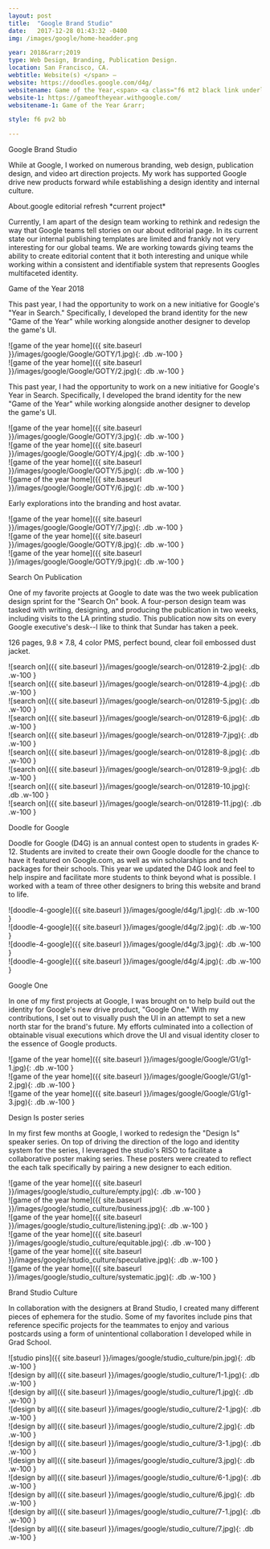 ```yaml
---
layout: post
title:  "Google Brand Studio"
date:   2017-12-28 01:43:32 -0400
img: /images/google/home-headder.png

year: 2018&rarr;2019
type: Web Design, Branding, Publication Design.  
location: San Francisco, CA.
webtitle: Website(s) </span> —
website: https://doodles.google.com/d4g/
websitename: Game of the Year,<span> <a class="f6 mt2 black link underline-hover" target="_blank" href="https://doodles.google.com/d4g/">Doodle for Google, </a> <span> <a class="f6 mt2 black link underline-hover" target="_blank" href="https://www.youtube.com/playlist?list=PL590L5WQmH8dIdGztNYxH2SyMKwY_2Zwq#_ga=2.255468170.388998004.1549253508-943015284.1549253508">Search On, </a>
website-1: https://gameoftheyear.withgoogle.com/
websitename-1: Game of the Year &rarr;

style: f6 pv2 bb

---
```


 <p class="alcove f4 f3-ns">Google Brand Studio</p>

While at Google, I worked on numerous branding, web design, publication design, and video art direction projects. My work has supported Google drive new products forward while establishing a design identity and internal culture.


<!-- line -->
<p class=" mt0 w-100 dib bb mb5 pb3"/>
<!-- h2 -->
<p class="alcove f4 f3-ns">About.google editorial refresh *current project* </p>

Currently, I am apart of the design team working to rethink and redesign the way that Google teams tell stories on our about editorial page. In its current state our internal publishing templates are limited and frankly not very interesting for our global teams. We are working towards giving teams the ability to create editorial content that it both interesting and unique while working within a consistent and identifiable system that represents Googles multifaceted identity. 


<!-- line -->
<p class=" mt0 w-100 dib bb mb5 pb3"/>
<!-- h2 -->
<p class="alcove f4 f3-ns">Game of the Year 2018</p>

This past year, I had the opportunity to work on a new initiative for Google's "Year in Search." Specifically, I developed the brand identity for the new "Game of the Year" while working alongside another designer to develop the game's UI.


<div class="fl w-100  w-100-l ph2 " markdown="1">
![game of the year home]({{ site.baseurl }}/images/google/Google/GOTY/1.jpg){: .db .w-100 }
</div>

<div class="fl w-100  w-100-l ph2 mb5" markdown="1">
![game of the year home]({{ site.baseurl }}/images/google/Google/GOTY/2.jpg){: .db .w-100 }
</div>


This past year, I had the opportunity to work on a new initiative for Google's Year in Search. Specifically, I developed the brand identity for the new "Game of the Year" while working alongside another designer to develop the game's UI.


<div class="fl w-100  w-50-l ph2 " markdown="1">
![game of the year home]({{ site.baseurl }}/images/google/Google/GOTY/3.jpg){: .db .w-100 }
</div>

<div class="fl w-100  w-50-l ph2 " markdown="1">
![game of the year home]({{ site.baseurl }}/images/google/Google/GOTY/4.jpg){: .db .w-100 }
</div>

<div class="fl w-100  w-50-l ph2 " markdown="1">
![game of the year home]({{ site.baseurl }}/images/google/Google/GOTY/5.jpg){: .db .w-100 }
</div>

<div class="fl w-100  w-50-l ph2 mb5 " markdown="1">
![game of the year home]({{ site.baseurl }}/images/google/Google/GOTY/6.jpg){: .db .w-100 }
</div>


Early explorations into the branding and host avatar.


<div class="fl w-100  w-100-l ph2 " markdown="1">
![game of the year home]({{ site.baseurl }}/images/google/Google/GOTY/7.jpg){: .db .w-100 }
</div>

<div class="fl w-100  w-50-l ph2 " markdown="1">
![game of the year home]({{ site.baseurl }}/images/google/Google/GOTY/8.jpg){: .db .w-100 }
</div>

<div class="fl w-100  w-50-l ph2 " markdown="1">
![game of the year home]({{ site.baseurl }}/images/google/Google/GOTY/9.jpg){: .db .w-100 }
</div>

<!-- line -->
<p class=" mt0 w-100 dib bb mb5 pb3"/>
<!-- h2 -->
<p class="alcove f4 f3-ns"> Search On Publication </p>

One of my favorite projects at Google to date was the two week publication design sprint for the "Search On" book. A four-person design team was tasked with writing, designing, and producing the publication in two weeks, including visits to the LA printing studio. This publication now sits on every Google executive's desk--I like to think that Sundar has taken a peek.

126 pages, 9.8 × 7.8, 4 color PMS, perfect bound, clear foil embossed dust jacket.  

<div class="fl w-100  w-100-l ph2 " markdown="1">
![search on]({{ site.baseurl }}/images/google/search-on/012819-2.jpg){: .db .w-100 }
</div>

<div class="fl w-100  w-100-l ph2 " markdown="1">
![search on]({{ site.baseurl }}/images/google/search-on/012819-4.jpg){: .db .w-100 }
</div>

<div class="fl w-100  w-100-l ph2 " markdown="1">
![search on]({{ site.baseurl }}/images/google/search-on/012819-5.jpg){: .db .w-100 }
</div>

<div class="fl w-100  w-50-l ph2 " markdown="1">
![search on]({{ site.baseurl }}/images/google/search-on/012819-6.jpg){: .db .w-100 }
</div>

<div class="fl w-100  w-50-l ph2 " markdown="1">
![search on]({{ site.baseurl }}/images/google/search-on/012819-7.jpg){: .db .w-100 }
</div>

<div class="fl w-100  w-100-l ph2 " markdown="1">
![search on]({{ site.baseurl }}/images/google/search-on/012819-8.jpg){: .db .w-100 }
</div>


<div class="fl w-100  w-50-l ph2 " markdown="1">
![search on]({{ site.baseurl }}/images/google/search-on/012819-9.jpg){: .db .w-100 }
</div>

<div class="fl w-100  w-50-l ph2 " markdown="1">
![search on]({{ site.baseurl }}/images/google/search-on/012819-10.jpg){: .db .w-100 }
</div>


<div class="fl w-100  w-100-l ph2 " markdown="1">
![search on]({{ site.baseurl }}/images/google/search-on/012819-11.jpg){: .db .w-100 }
</div>



<!-- line -->
<p class=" mt0 w-100 dib bb mb5 pb3"/>
<!-- h2 -->
<p class="alcove f4 f3-ns"> Doodle for Google </p>

Doodle for Google (D4G) is an annual contest open to students in grades K-12. Students are invited to create their own Google doodle for the chance to have it featured on Google.com, as well as win scholarships and tech packages for their schools. This year we updated the D4G look and feel to help inspire and facilitate more students to think beyond what is possible. I worked with a team of three other designers to bring this website and brand to life.

<div class="fl w-100  w-100-l ph2 " markdown="1">
![doodle-4-google]({{ site.baseurl }}/images/google/d4g/1.jpg){: .db .w-100 }
</div>

<div class="fl w-100  w-50-l ph2 " markdown="1">
![doodle-4-google]({{ site.baseurl }}/images/google/d4g/2.jpg){: .db .w-100 }
</div>


<div class="fl w-100  w-50-l ph2 " markdown="1">
![doodle-4-google]({{ site.baseurl }}/images/google/d4g/3.jpg){: .db .w-100 }
</div>


<div class="fl w-100  w-100-l ph2 " markdown="1">
![doodle-4-google]({{ site.baseurl }}/images/google/d4g/4.jpg){: .db .w-100 }
</div>


<!-- line -->
<p class=" mt0 w-100 dib bb mb5 pb3"/>
<!-- h2 -->
<p class="alcove f4 f3-ns"> Google One  </p>

In one of my first projects at Google, I was brought on to help build out the identity for Google's new drive product, "Google One." With my contributions, I set out to visually push the UI in an attempt to set a new north star for the brand's future. My efforts culminated into a collection of obtainable visual executions which drove the UI and visual identity closer to the essence of Google products.

<div class="fl w-100  w-100-l ph2 " markdown="1">
![game of the year home]({{ site.baseurl }}/images/google/Google/G1/g1-1.jpg){: .db .w-100 }
</div>
<div class="fl w-100  w-100-l ph2 " markdown="1">
![game of the year home]({{ site.baseurl }}/images/google/Google/G1/g1-2.jpg){: .db .w-100 }
</div>
<div class="fl w-100  w-100-l ph2 " markdown="1">
![game of the year home]({{ site.baseurl }}/images/google/Google/G1/g1-3.jpg){: .db .w-100 }
</div>



<!-- line -->
<p class=" mt0 w-100 dib bb mb5 pb3"/>
<!-- h2 -->
<p class="alcove f4 f3-ns"> Design Is poster series</p>

In my first few months at Google, I worked to redesign the "Design Is" speaker series. On top of driving the direction of the logo and identity system for the series, I leveraged the studio's RISO to facilitate a collaborative poster making series. These posters were created to reflect the each talk specifically by pairing a new designer to each edition.

<div class="fl w-100  w-50-l ph2 " markdown="1">
![game of the year home]({{ site.baseurl }}/images/google/studio_culture/empty.jpg){: .db .w-100 }
</div>
<div class="fl w-100  w-50-l ph2 " markdown="1">
![game of the year home]({{ site.baseurl }}/images/google/studio_culture/business.jpg){: .db .w-100 }
</div>
<div class="fl w-100  w-50-l ph2 " markdown="1">
![game of the year home]({{ site.baseurl }}/images/google/studio_culture/listening.jpg){: .db .w-100 }
</div>

<div class="fl w-100  w-50-l ph2 " markdown="1">
![game of the year home]({{ site.baseurl }}/images/google/studio_culture/equitable.jpg){: .db .w-100 }
</div>
<div class="fl w-100  w-50-l ph2 " markdown="1">
![game of the year home]({{ site.baseurl }}/images/google/studio_culture/speculative.jpg){: .db .w-100 }
</div>
<div class="fl w-100  w-50-l ph2 " markdown="1">
![game of the year home]({{ site.baseurl }}/images/google/studio_culture/systematic.jpg){: .db .w-100 }
</div>

<!-- line -->
<p class=" mt0 w-100 dib bb mb5 pb3"/>
<!-- h2 -->
<p class="alcove f4 f3-ns"> Brand Studio Culture</p>

In collaboration with the designers at Brand Studio, I created many different pieces of ephemera for the studio. Some of my favorites include pins that reference specific projects for the teammates to enjoy and various postcards using a form of unintentional collaboration I developed while in Grad School.

<div class="fl w-100  w-100-l ph2 " markdown="1">
![studio pins]({{ site.baseurl }}/images/google/studio_culture/pin.jpg){: .db .w-100 }
</div>

<div class="fl w-100  w-50-l ph2 " markdown="1">
![design by all]({{ site.baseurl }}/images/google/studio_culture/1-1.jpg){: .db .w-100 }
</div>

<div class="fl w-100  w-50-l ph2 " markdown="1">
![design by all]({{ site.baseurl }}/images/google/studio_culture/1.jpg){: .db .w-100 }
</div>

<div class="fl w-100  w-50-l ph2 " markdown="1">
![design by all]({{ site.baseurl }}/images/google/studio_culture/2-1.jpg){: .db .w-100 }
</div>

<div class="fl w-100  w-50-l ph2 " markdown="1">
![design by all]({{ site.baseurl }}/images/google/studio_culture/2.jpg){: .db .w-100 }
</div>
<div class="fl w-100  w-50-l ph2 " markdown="1">
![design by all]({{ site.baseurl }}/images/google/studio_culture/3-1.jpg){: .db .w-100 }
</div>

<div class="fl w-100  w-50-l ph2 " markdown="1">
![design by all]({{ site.baseurl }}/images/google/studio_culture/3.jpg){: .db .w-100 }
</div>
<div class="fl w-100  w-50-l ph2 " markdown="1">
![design by all]({{ site.baseurl }}/images/google/studio_culture/6-1.jpg){: .db .w-100 }
</div>

<div class="fl w-100  w-50-l ph2 " markdown="1">
![design by all]({{ site.baseurl }}/images/google/studio_culture/6.jpg){: .db .w-100 }
</div>
<div class="fl w-100  w-50-l ph2 " markdown="1">
![design by all]({{ site.baseurl }}/images/google/studio_culture/7-1.jpg){: .db .w-100 }
</div>

<div class="fl w-100  w-50-l ph2 " markdown="1">
![design by all]({{ site.baseurl }}/images/google/studio_culture/7.jpg){: .db .w-100 }
</div>
